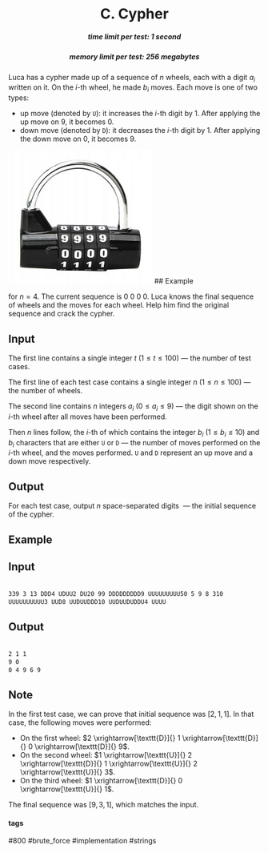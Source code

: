 <h1 style='text-align: center;'> C. Cypher</h1>

<h5 style='text-align: center;'>time limit per test: 1 second</h5>
<h5 style='text-align: center;'>memory limit per test: 256 megabytes</h5>

Luca has a cypher made up of a sequence of $n$ wheels, each with a digit $a_i$ written on it. On the $i$-th wheel, he made $b_i$ moves. Each move is one of two types: 

* up move (denoted by $\texttt{U}$): it increases the $i$-th digit by $1$. After applying the up move on $9$, it becomes $0$.
* down move (denoted by $\texttt{D}$): it decreases the $i$-th digit by $1$. After applying the down move on $0$, it becomes $9$.

 ![](images/9b0ef328d5e7fc3b82d7b2a05ae3e757d05c7c76.png) ## Example

 for $n=4$. The current sequence is 0 0 0 0. Luca knows the final sequence of wheels and the moves for each wheel. Help him find the original sequence and crack the cypher.

## Input

The first line contains a single integer $t$ ($1 \leq t \leq 100$) — the number of test cases.

The first line of each test case contains a single integer $n$ ($1 \leq n \leq 100$) — the number of wheels.

The second line contains $n$ integers $a_i$ ($0 \leq a_i \leq 9$) — the digit shown on the $i$-th wheel after all moves have been performed.

Then $n$ lines follow, the $i$-th of which contains the integer $b_i$ ($1 \leq b_i \leq 10$) and $b_i$ characters that are either $\texttt{U}$ or $\texttt{D}$ — the number of moves performed on the $i$-th wheel, and the moves performed. $\texttt{U}$ and $\texttt{D}$ represent an up move and a down move respectively.

## Output

For each test case, output $n$ space-separated digits  — the initial sequence of the cypher.

## Example

## Input


```

339 3 13 DDD4 UDUU2 DU20 99 DDDDDDDDD9 UUUUUUUUU50 5 9 8 310 UUUUUUUUUU3 UUD8 UUDUUDDD10 UUDUUDUDDU4 UUUU
```
## Output


```

2 1 1 
9 0 
0 4 9 6 9 

```
## Note

In the first test case, we can prove that initial sequence was $[2,1,1]$. In that case, the following moves were performed: 

* On the first wheel: $2 \xrightarrow[\texttt{D}]{} 1 \xrightarrow[\texttt{D}]{} 0 \xrightarrow[\texttt{D}]{} 9$.
* On the second wheel: $1 \xrightarrow[\texttt{U}]{} 2 \xrightarrow[\texttt{D}]{} 1 \xrightarrow[\texttt{U}]{} 2 \xrightarrow[\texttt{U}]{} 3$.
* On the third wheel: $1 \xrightarrow[\texttt{D}]{} 0 \xrightarrow[\texttt{U}]{} 1$.

 The final sequence was $[9,3,1]$, which matches the input.

#### tags 

#800 #brute_force #implementation #strings 